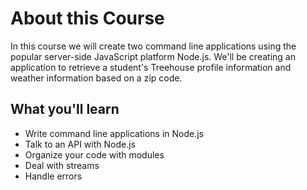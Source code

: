 # About this Course

In this course we will create two command line applications using the popular server-side JavaScript platform Node.js. We'll be creating an application to retrieve a student's Treehouse profile information and weather information based on a zip code.

## What you'll learn
- Write command line applications in Node.js
- Talk to an API with Node.js
- Organize your code with modules
- Deal with streams
- Handle errors
